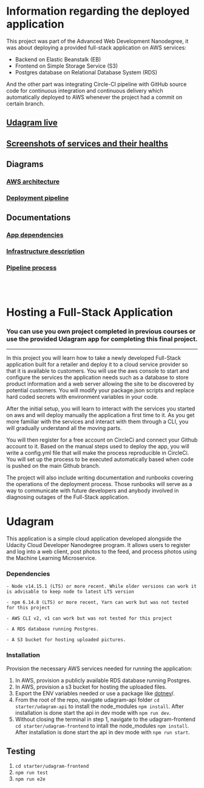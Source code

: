 # **Information regarding the deployed application**
This project was part of the Advanced Web Development Nanodegree, it was about deploying a provided full-stack application on AWS services:
*	Backend on Elastic Beanstalk (EB)
*	Frontend on Simple Storage Service (S3)
*	Postgres database on Relational Database System (RDS)

And the other part was integrating Circle-CI pipeline with GitHub source code for continuous integration and continuous delivery which automatically deployed to AWS whenever the project had a commit on certain branch.


## [Udagram live](http://khalifa-udagram-bucket.s3-website-us-east-1.amazonaws.com/)
## [Screenshots of services and their healths](/documentation/screenshots/)
## Diagrams
### [AWS architecture](/documentation/architecture%20diagrams/Architecture.jpg)
### [Deployment pipeline](/documentation/architecture%20diagrams/pipeline.jpg)
## Documentations

### [App dependencies](/documentation/App%20dependencies.md)
### [Infrastructure description](/documentation/Infrastructure%20description.md)

### [Pipeline process](/documentation/Pipeline%20process.md)

<br><br/>
# **Hosting a Full-Stack Application**

### **You can use you own project completed in previous courses or use the provided Udagram app for completing this final project.**

---

In this project you will learn how to take a newly developed Full-Stack application built for a retailer and deploy it to a cloud service provider so that it is available to customers. You will use the aws console to start and configure the services the application needs such as a database to store product information and a web server allowing the site to be discovered by potential customers. You will modify your package.json scripts and replace hard coded secrets with environment variables in your code.

After the initial setup, you will learn to interact with the services you started on aws and will deploy manually the application a first time to it. As you get more familiar with the services and interact with them through a CLI, you will gradually understand all the moving parts.

You will then register for a free account on CircleCi and connect your Github account to it. Based on the manual steps used to deploy the app, you will write a config.yml file that will make the process reproducible in CircleCi. You will set up the process to be executed automatically based when code is pushed on the main Github branch.

The project will also include writing documentation and runbooks covering the operations of the deployment process. Those runbooks will serve as a way to communicate with future developers and anybody involved in diagnosing outages of the Full-Stack application.

# Udagram

This application is a simple cloud application developed alongside the Udacity Cloud Developer Nanodegree program. It allows users to register and log into a web client, post photos to the feed, and process photos using the Machine Learning Microservice.



### Dependencies

```
- Node v14.15.1 (LTS) or more recent. While older versions can work it is advisable to keep node to latest LTS version

- npm 6.14.8 (LTS) or more recent, Yarn can work but was not tested for this project

- AWS CLI v2, v1 can work but was not tested for this project

- A RDS database running Postgres.

- A S3 bucket for hosting uploaded pictures.

```

### Installation

Provision the necessary AWS services needed for running the application:

1. In AWS, provision a publicly available RDS database running Postgres. <Place holder for link to classroom article>
1. In AWS, provision a s3 bucket for hosting the uploaded files. <Place holder for tlink to classroom article>
1. Export the ENV variables needed or use a package like [dotnev](https://www.npmjs.com/package/dotenv)/.
1. From the root of the repo, navigate udagram-api folder `cd starter/udagram-api` to install the node_modules `npm install`. After installation is done start the api in dev mode with `npm run dev`.
1. Without closing the terminal in step 1, navigate to the udagram-frontend `cd starter/udagram-frontend` to intall the node_modules `npm install`. After installation is done start the api in dev mode with `npm run start`.

## Testing
1. `cd starter/udagram-frontend`
1. `npm run test`
1. `npm run e2e`


